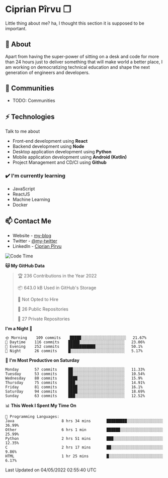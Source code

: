 # Ciprian Pîrvu ❐

Little thing about me? ha, I thought this section it is supposed to be important.

## 🧐 About

Apart from having the super-power of sitting on a desk and code for more than 24 hours just to deliver something that will make world a better place, I am working on democratizing technical education and shape the next generation of engineers and developers.

## 👯 Communities

-   TODO: Communities

## ⚡ Technologies

Talk to me about

-   Front-end development using **React**
-   Backend development using **Node**
-   Desktop application development using **Python**
-   Mobile application development using **Android (Kotlin)**
-   Project Management and CD/CI using **Github**

### ✔️ I'm currently learning

-   JavaScript
-   ReactJS
-   Machine Learning
-   Docker

## 📫 Contact Me

-   Website - [my-blog]()
-   Twitter - [@my-twitter]()
-   LinkedIn - [Ciprian Pîrvu](https://www.linkedin.com/in/p%C3%AErvu-ciprian-cristian-4415991b1/)

<!--START_SECTION:waka-->
![Code Time](http://img.shields.io/badge/Code%20Time-1%2C170%20hrs%2042%20mins-blue)

**🐱 My GitHub Data** 

> 🏆 236 Contributions in the Year 2022
 > 
> 📦 643.0 kB Used in GitHub's Storage 
 > 
> 🚫 Not Opted to Hire
 > 
> 📜 26 Public Repositories 
 > 
> 🔑 27 Private Repositories  
 > 
**I'm a Night 🦉** 

```text
🌞 Morning    109 commits    █████░░░░░░░░░░░░░░░░░░░░   21.67% 
🌆 Daytime    116 commits    █████░░░░░░░░░░░░░░░░░░░░   23.06% 
🌃 Evening    252 commits    ████████████░░░░░░░░░░░░░   50.1% 
🌙 Night      26 commits     █░░░░░░░░░░░░░░░░░░░░░░░░   5.17%

```
📅 **I'm Most Productive on Saturday** 

```text
Monday       57 commits     ██░░░░░░░░░░░░░░░░░░░░░░░   11.33% 
Tuesday      53 commits     ██░░░░░░░░░░░░░░░░░░░░░░░   10.54% 
Wednesday    80 commits     ████░░░░░░░░░░░░░░░░░░░░░   15.9% 
Thursday     75 commits     ███░░░░░░░░░░░░░░░░░░░░░░   14.91% 
Friday       81 commits     ████░░░░░░░░░░░░░░░░░░░░░   16.1% 
Saturday     94 commits     ████░░░░░░░░░░░░░░░░░░░░░   18.69% 
Sunday       63 commits     ███░░░░░░░░░░░░░░░░░░░░░░   12.52%

```


📊 **This Week I Spent My Time On** 

```text
💬 Programming Languages: 
Java                     8 hrs 34 mins       █████████░░░░░░░░░░░░░░░░   36.99% 
Other                    6 hrs 1 min         ██████░░░░░░░░░░░░░░░░░░░   25.99% 
Python                   2 hrs 51 mins       ███░░░░░░░░░░░░░░░░░░░░░░   12.35% 
C                        2 hrs 17 mins       ██░░░░░░░░░░░░░░░░░░░░░░░   9.86% 
HTML                     1 hr 25 mins        █░░░░░░░░░░░░░░░░░░░░░░░░   6.17%

```


 Last Updated on 04/05/2022 02:55:40 UTC
<!--END_SECTION:waka-->

